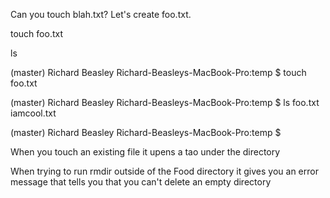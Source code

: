 Can you touch blah.txt?  Let's create foo.txt.

touch foo.txt

ls 

(master) Richard Beasley
Richard-Beasleys-MacBook-Pro:temp $ touch foo.txt

(master) Richard Beasley
Richard-Beasleys-MacBook-Pro:temp $ ls
foo.txt     iamcool.txt

(master) Richard Beasley
Richard-Beasleys-MacBook-Pro:temp $

When you touch an existing file it upens a tao under the directory


When trying to run rmdir outside of the Food directory it gives you an error message that tells you that
you can't delete an empty directory 
